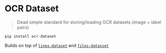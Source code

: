 # OCR Dataset

> Dead simple standard for storing/loading OCR datasets (image + label pairs)

```
pip install ocr-dataset
```

Builds on top of [`lines-dataset`](https://pypi.org/project/lines-dataset/) and [`files-datasset`](https://pypi.org/project/files-dataset/)